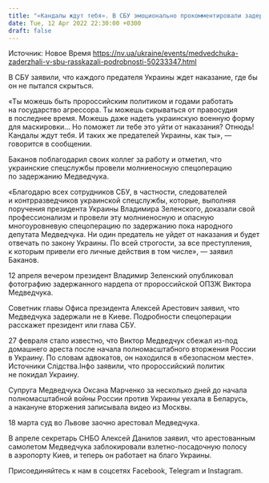 ```yaml
---
title: "«Кандалы ждут тебя». В СБУ эмоционально прокомментировали задержание Медведчука"
date: Tue, 12 Apr 2022 22:30:00 +0300
draft: false
---
```

Источник: Новое Время https://nv.ua/ukraine/events/medvedchuka-zaderzhali-v-sbu-rasskazali-podrobnosti-50233347.html


 В СБУ заявили, что каждого предателя Украины ждет наказание, где бы он не пытался скрыться.

«Ты можешь быть пророссийским политиком и годами работать на государство агрессора. Ты можешь скрываться от правосудия в последнее время. Можешь даже надеть украинскую военную форму для маскировки… Но поможет ли тебе это уйти от наказания? Отнюдь! Кандалы ждут тебя. И таких же предателей Украины, как ты», — говорится в сообщении.

Баканов поблагодарил своих коллег за работу и отметил, что украинские спецслужбы провели молниеносную спецоперацию по задержанию Медведчука.

«Благодарю всех сотрудников СБУ, в частности, следователей и контрразведчиков украинской спецслужбы, которые, выполняя поручения президента Украины Владимира Зеленского, доказали свой профессионализм и провели эту молниеносную и опасную многоуровневую спецоперацию по задержанию пока народного депутата Медведчука. Ни один предатель не уйдет от наказания и будет отвечать по закону Украины. По всей строгости, за все преступления, к которым привели его личные действия в том числе», — заявил Баканов.

12 апреля вечером президент Владимир Зеленский опубликовал фотографию задержанного нардепа от пророссийской ОПЗЖ Виктора Медведчука.

Советник главы Офиса президента Алексей Арестович заявил, что Медведчука задержали не в Киеве. Подробности спецоперации расскажет президент или глава СБУ.

27 февраля стало известно, что Виктор Медведчук сбежал из-под домашнего ареста после начала полномасштабного вторжения России в Украину. По словам адвокатов, он находился в «безопасном месте». Источники Слідства.Інфо заявили, что пророссийский политик не покидал Украину.

Супруга Медведчука Оксана Марченко за несколько дней до начала полномасштабной войны России против Украины уехала в Беларусь, а накануне вторжения записывала видео из Москвы.

18 марта суд во Львове заочно арестовал Медведчука.

В апреле секретарь СНБО Алексей Данилов заявил, что арестованным самолетом Медведчука заблокировали взлетно-посадочную полосу в аэропорту Киев, и теперь он работает на благо Украины.

Присоединяйтесь к нам в соцсетях Facebook, Telegram и Instagram.
